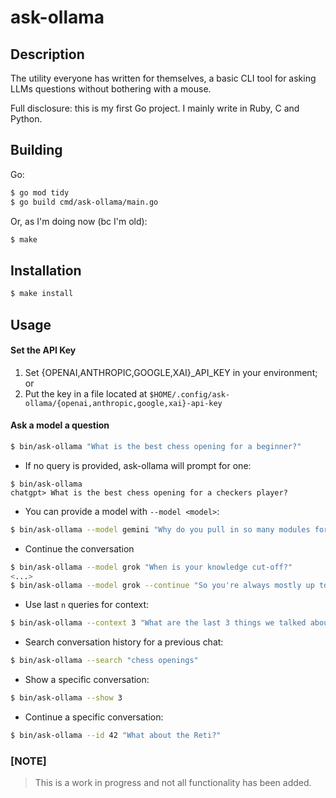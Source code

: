 # ask-ollama

## Description

The utility everyone has written for themselves, a basic CLI tool for asking LLMs questions without bothering with a mouse.

Full disclosure: this is my first Go project. I mainly write in Ruby, C and Python.

## Building

Go:

```bash
$ go mod tidy
$ go build cmd/ask-ollama/main.go
```

Or, as I'm doing now (bc I'm old):
```bash
$ make
```

## Installation

```bash
$ make install
```

## Usage

#### Set the API Key
1. Set {OPENAI,ANTHROPIC,GOOGLE,XAI}_API_KEY in your environment; or
1. Put the key in a file located at `$HOME/.config/ask-ollama/{openai,anthropic,google,xai}-api-key`

#### Ask a model a question
```bash
$ bin/ask-ollama "What is the best chess opening for a beginner?"
```

* If no query is provided, ask-ollama will prompt for one:
```
$ bin/ask-ollama
chatgpt> What is the best chess opening for a checkers player?
```

* You can provide a model with `--model <model>`:
```bash
$ bin/ask-ollama --model gemini "Why do you pull in so many modules for th Go API?"
```

* Continue the conversation
```bash
$ bin/ask-ollama --model grok "When is your knowledge cut-off?"
<...>
$ bin/ask-ollama --model grok --continue "So you're always mostly up to date?"
```

* Use last `n` queries for context:
```bash
$ bin/ask-ollama --context 3 "What are the last 3 things we talked about?"
```

* Search conversation history for a previous chat:
```bash
$ bin/ask-ollama --search "chess openings"
```

* Show a specific conversation:
```bash
$ bin/ask-ollama --show 3
```

* Continue a specific conversation:
```bash
$ bin/ask-ollama --id 42 "What about the Reti?"
```

### [NOTE]
> This is a work in progress and not all functionality has been added.
